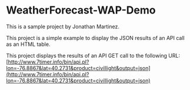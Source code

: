 # WeatherForecast-WAP-Demo
This is a sample project by Jonathan Martinez.

This project is a simple example to display the JSON results of an API call as an HTML table.

This project displays the results of an API GET call to the following URL:
[http://www.7timer.info/bin/api.pl?lon=-76.8867&lat=40.2731&product=civillight&output=json](http://www.7timer.info/bin/api.pl?lon=-76.8867&lat=40.2731&product=civillight&output=json)